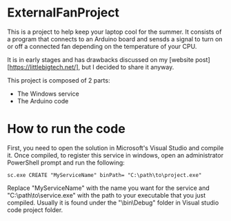 # ExternalFanProject

This is a project to help keep your laptop cool for the summer. It consists of a program that connects to an Arduino board and sensds a signal to turn on or off a connected fan depending on the temperature of your CPU. 

It is in early stages and has drawbacks discussed on my [website post][https://littlebigtech.net/], but I decided to share it anyway.

This project is composed of 2 parts:
- The Windows service
- The Arduino code

# How to run the code

First, you need to open the solution in Microsoft's Visual Studio and compile it. 
Once compiled, to register this service in windows, open an administrator PowerShell prompt and run the following:

`sc.exe CREATE "MyServiceName" binPath= "C:\path\to\project.exe"`

Replace "MyServiceName" with the name you want for the service and "C:\path\to\service.exe" with the path to your executable that you just compiled. 
Usually it is found under the "\bin\Debug\" folder in Visual studio code project folder.
